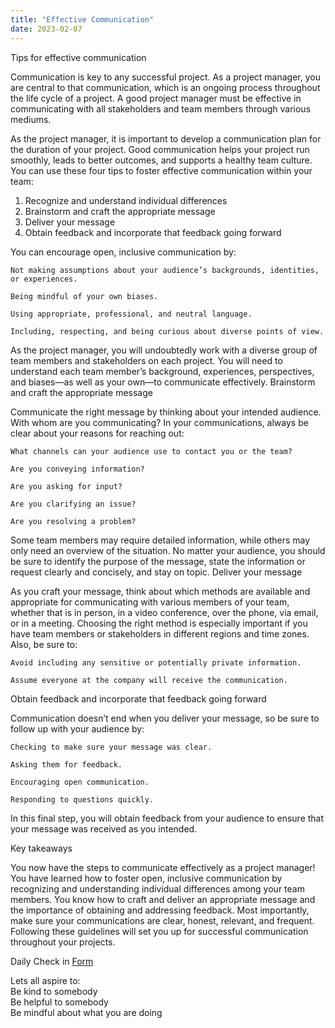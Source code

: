 ```yaml
---
title: "Effective Communication"
date: 2023-02-07
---
```



Tips for effective communication

Communication is key to any successful project. As a project manager, you are central to that communication, which is an ongoing process throughout the life cycle of a project. A good project manager must be effective in communicating with all stakeholders and team members through various mediums.

As the project manager, it is important to develop a communication plan for the duration of your project. Good communication helps your project run smoothly, leads to better outcomes, and supports a healthy team culture. You can use these four tips to foster effective communication within your team: 

1. Recognize and understand individual differences  
2. Brainstorm and craft the appropriate message 
3. Deliver your message 
4. Obtain feedback and incorporate that feedback going forward

You can encourage open, inclusive communication by:

    Not making assumptions about your audience’s backgrounds, identities, or experiences. 

    Being mindful of your own biases.

    Using appropriate, professional, and neutral language.

    Including, respecting, and being curious about diverse points of view.

As the project manager, you will undoubtedly work with a diverse group of team members and stakeholders on each project. You will need to understand each team member’s background, experiences, perspectives, and biases—as well as your own—to  communicate effectively. 
Brainstorm and craft the appropriate message

Communicate the right message by thinking about your intended audience. With whom are you communicating? In your communications, always be clear about your reasons for reaching out:

    What channels can your audience use to contact you or the team? 

    Are you conveying information?

    Are you asking for input?

    Are you clarifying an issue?

    Are you resolving a problem?

Some team members may require detailed information, while others may only need an overview of the situation. No matter your audience, you should be sure to identify the purpose of the message, state the information or request clearly and concisely, and stay on topic. 
Deliver your message

As you craft your message, think about which methods are available and appropriate for communicating with various members of your team, whether that is in person, in a video conference, over the phone, via email, or in a meeting. Choosing the right method is especially important if you have team members or stakeholders in different regions and time zones. Also, be sure to:

    Avoid including any sensitive or potentially private information. 

    Assume everyone at the company will receive the communication.

Obtain feedback and incorporate that feedback going forward

Communication doesn’t end when you deliver your message, so be sure to follow up with your audience by:

    Checking to make sure your message was clear.

    Asking them for feedback.

    Encouraging open communication.

    Responding to questions quickly.

In this final step, you will obtain feedback from your audience to ensure that your message was received as you intended.  

Key takeaways

You now have the steps to communicate effectively as a project manager! You have learned how to foster open, inclusive communication by recognizing and understanding individual differences among your team members. You know how to craft and deliver an appropriate message and the importance of obtaining and addressing feedback. Most importantly, make sure your communications are clear, honest, relevant, and frequent. Following these guidelines will set you up for successful communication throughout your projects. 


Daily Check in [Form](https://forms.gle/BRA4EH2sMoZdLPgE8)

Lets all aspire to:  
Be kind to somebody  
Be helpful to somebody  
Be mindful about what you are doing
